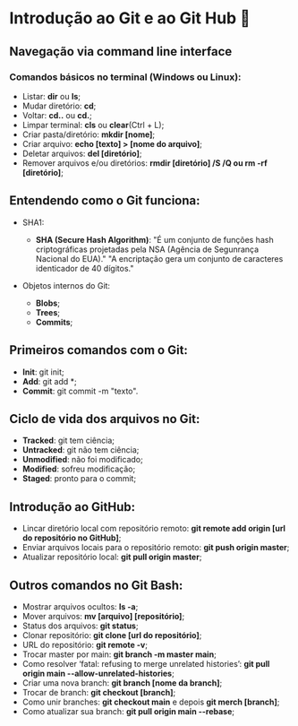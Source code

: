 # Introdução ao Git e ao Git Hub 👾
## Navegação via command line interface
### Comandos básicos no terminal (Windows ou Linux):
- Listar: **dir** ou **ls**;
- Mudar diretório: **cd**;
- Voltar: **cd..** ou **cd.**;
- Limpar terminal: **cls** ou **clear**(Ctrl + L);
- Criar pasta/diretório: **mkdir [nome]**;
- Criar arquivo: **echo [texto] > [nome do arquivo]**;
- Deletar arquivos: **del [diretório]**;
- Remover arquivos e/ou diretórios: **rmdir [diretório] /S /Q ou rm -rf [diretório]**;

## Entendendo como o Git funciona:
 
- SHA1:
	- **SHA (Secure Hash Algorithm)**: "É um conjunto de funções hash criptográficas projetadas pela NSA (Agência de Segunrança Nacional do EUA)."
		"A encriptação gera um conjunto de caracteres identicador de 40 dígitos."

- Objetos internos do Git:
	- **Blobs**;
	- **Trees**;
	- **Commits**;

## Primeiros comandos com o Git:
- **Init**: git init;
- **Add**: git add *;
- **Commit**: git commit -m "texto".

## Ciclo de vida dos arquivos no Git:
- **Tracked**: git tem ciência;
- **Untracked**: git não tem ciência;
- **Unmodified**: não foi modificado;
- **Modified**: sofreu modificação;
- **Staged**: pronto para o commit;

## Introdução ao GitHub:
- Lincar diretório local com repositório remoto: **git remote add origin [url do repositório no GitHub]**;
- Enviar arquivos locais para o repositório remoto: **git push origin master**;
- Atualizar repositório local: **git pull origin master**;

## Outros comandos no Git Bash: 
- Mostrar arquivos ocultos: **ls -a**;
- Mover arquivos: **mv [arquivo] [repositório]**;
- Status dos arquivos: **git status**;
- Clonar repositório: **git clone [url do repositório]**;
- URL do repositório: **git remote -v**;
- Trocar master por main: **git branch -m master main**;
- Como resolver ‘fatal: refusing to merge unrelated histories’: **git pull origin main --allow-unrelated-histories**;
- Criar uma nova branch: **git branch [nome da branch]**;
- Trocar de branch: **git checkout [branch]**;
- Como unir branches: **git checkout main** e depois **git merch [branch]**;
- Como atualizar sua branch: **git pull origin main --rebase**;




  

